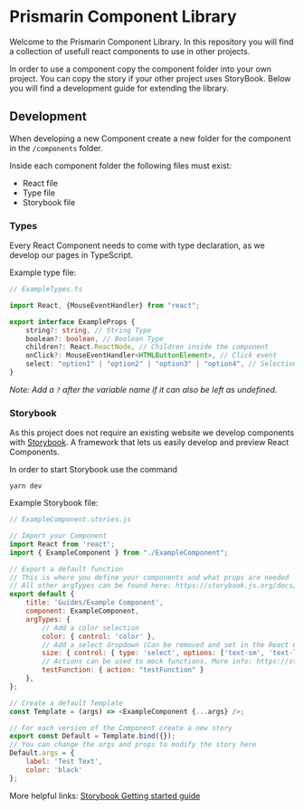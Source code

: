 # Prismarin Component Library

Welcome to the Prismarin Component Library. In this repository you will find a collection
of usefull react components to use in other projects. 

In order to use a component copy the component folder into your own project. You can copy the story if your other project uses StoryBook.
Below you will find a development guide for extending the library.

## Development
When developing a new Component create a new folder for the component in the `/components` folder.

Inside each component folder the following files must exist:
- React file
- Type file
- Storybook file

### Types
Every React Component needs to come with type declaration, as we develop our pages in 
TypeScript. 

Example type file:
```ts
// ExampleTypes.ts

import React, {MouseEventHandler} from "react";

export interface ExampleProps {
    string?: string, // String Type
    boolean?: boolean, // Boolean Type
    children?: React.ReactNode, // Children inside the component
    onClick?: MouseEventHandler<HTMLButtonElement>, // Click event
    select: "option1" | "option2" | "option3" | "option4", // Selection from differnet options
}
```
_Note: Add a `?` after the variable name if it can also be left as undefined._

### Storybook
As this project does not require an existing website we develop components with
[Storybook](https://storybook.js.org/). A framework that lets us easily develop and preview
React Components.

In order to start Storybook use the command

```shell
yarn dev
```

Example Storybook file:

```js
// ExampleComponent.stories.js

// Import your Component
import React from 'react';
import { ExampleComponent } from "./ExampleComponent";

// Export a default function
// This is where you define your components and what props are needed
// All other argTypes can be found here: https://storybook.js.org/docs/react/essentials/controls#annotation
export default {
    title: 'Guides/Example Component',
    component: ExampleComponent,
    argTypes: {
        // Add a color selection
        color: { control: 'color' },
        // Add a select dropdown (Can be removed and set in the React Component)
        size: { control: { type: 'select', options: ['text-sm', 'text-lg', 'text-2xl'] } },
        // Actions can be used to mock functions. More info: https://storybook.js.org/docs/react/essentials/actions
        testFunction: { action: "testFunction" }
    },
};

// Create a default Template
const Template = (args) => <ExampleComponent {...args} />;

// For each version of the Component create a new story
export const Default = Template.bind({});
// You can change the args and props to modify the story here
Default.args = {
    label: 'Test Text',
    color: 'black'
};
```
More helpful links: [Storybook Getting started guide](https://storybook.js.org/docs/react/writing-stories/introduction)
